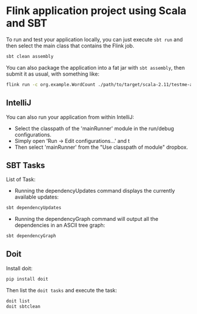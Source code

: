 # Flink application project using Scala and SBT

To run and test your application locally, you can just execute `sbt run` and then select the main class that contains the Flink job.

```bash
sbt clean assembly
```

You can also package the application into a fat jar with `sbt assembly`,
then submit it as usual, with something like:

```bash
flink run -c org.example.WordCount ./path/to/target/scala-2.11/testme-assembly-0.1-SNAPSHOT.jar
```

## IntelliJ

You can also run your application from within IntelliJ:  

- Select the classpath of the 'mainRunner' module in the run/debug configurations.
- Simply open 'Run -> Edit configurations...' and t
- Then select 'mainRunner' from the "Use classpath of module" dropbox.

## SBT Tasks

List of Task:

- Running the dependencyUpdates command displays the currently available updates:

```bash
sbt dependencyUpdates
```

- Running the dependencyGraph command will output all the dependencies in an ASCII tree graph:

```bash
sbt dependencyGraph
```

## Doit

Install doit:

```bash
pip install doit
```

Then list the `doit tasks` and execute the task:

```bash
doit list 
doit sbtclean
```

